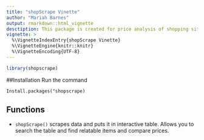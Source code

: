 ```yaml
---
title: "shopScrape Vinette"
author: "Mariah Barnes"
output: rmarkdown::html_vignette
desctiption: This package is created for price analysis of shopping sites.The motivation behind it is the problems that shoppers face when looking at two different sites and wanting to easily compare the prices. In this package will be ways to compare prices in a data frame while also searching the table. Other functions includes webscrapping for price barplots, currency changes, and parsing numbers. This can be used for big shoppping events like black Friday or even better cyber Monday.In the future I would like to update the currency function to take in more currencies and update the functionality of the barplots. 
vignette: >
  %\VignetteIndexEntry{shopScrape Vinette}
  %\VignetteEngine{knitr::knitr}
  %\VignetteEncoding{UTF-8}
---
```





```r
library(shopscrape)
```
##Installation
Run the command
```
Install.packages("shopscrape)
```
## Functions
  * `shopScrape()` scrapes data and puts it in interactive table.
  Allows you to search the table and find relatable items and compare prices.












